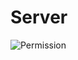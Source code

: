 Server
==============

![Permission](https://raw.githubusercontent.com/burton999dev/ComicCafeHelp/master/images/server/Author.png)
